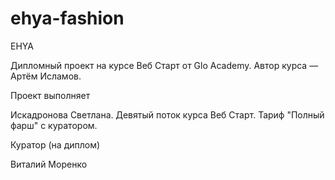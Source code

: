 # ehya-fashion

EHYA

Дипломный проект на курсе Веб Старт от Glo Academy. Автор курса — Артём Исламов.

Проект выполняет

Искадронова Светлана. Девятый поток курса Веб Старт. Тариф "Полный фарш" с куратором.

Куратор (на диплом)

Виталий Моренко
